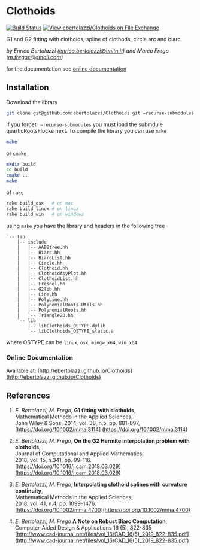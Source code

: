 Clothoids
=========

[![Build Status](https://travis-ci.org/ebertolazzi/Clothoids.svg?branch=master)](https://travis-ci.org/ebertolazzi/Clothoids)
[![View ebertolazzi/Clothoids on File Exchange](https://www.mathworks.com/matlabcentral/images/matlab-file-exchange.svg)](https://it.mathworks.com/matlabcentral/fileexchange/64849-ebertolazzi-clothoids)

G1 and G2 fitting with clothoids, spline of clothods, circle arc and biarc

*by Enrico Bertolazzi (<enrico.bertolazzi@unitn.it>) and Marco Frego (<m.fregox@gmail.com>)*

for the documentation see
[online documentation](http://ebertolazzi.github.io/Clothoids/)

Installation
------------

Download the library

```sh
git clone git@github.com:ebertolazzi/Clothoids.git —recurse-submodules
```

if you forget ` —recurse-submodules` you must load the submdule quarticRootsFlocke next. To compile the library you can use `make`

```sh
make
```

or `cmake`

```sh
mkdir build
cd build
cmake ..
make
```

of `rake`

```sh
rake build_osx   # on mac
rake build_linux # on linux
rake build_win   # on windows
```


using `make` you have the library and headers in the following tree

```text
`-- lib
    |-- include
    |   |-- AABBtree.hh
    |   |-- Biarc.hh
    |   |-- BiarcList.hh
    |   |-- Circle.hh
    |   |-- Clothoid.hh
    |   |-- ClothoidAsyPlot.hh
    |   |-- ClothoidList.hh
    |   |-- Fresnel.hh
    |   |-- G2lib.hh
    |   |-- Line.hh
    |   |-- PolyLine.hh
    |   |-- PolynomialRoots-Utils.hh
    |   |-- PolynomialRoots.hh
    |   `-- Triangle2D.hh
    `-- lib
        |-- libClothoids_OSTYPE.dylib
        `-- libClothoids_OSTYPE_static.a
```

where OSTYPE can be `linux`, `osx`, `mingw_x64`, `win_x64`

### Online Documentation

Available at: [http://ebertolazzi.github.io/Clothoids](http://ebertolazzi.github.io/Clothoids)

References
----------

1. *E. Bertolazzi, M. Frego*,
   **G1 fitting with clothoids**,  
   Mathematical Methods in the Applied Sciences,  
   John Wiley & Sons, 2014, vol. 38, n.5, pp. 881-897,  
   [https://doi.org/10.1002/mma.3114]
   (https://doi.org/10.1002/mma.3114)

2. *E. Bertolazzi, M. Frego*,
   **On the G2 Hermite interpolation problem with clothoids**,  
   Journal of Computational and Applied Mathematics,  
   2018, vol. 15, n.341, pp. 99-116.  
   [https://doi.org/10.1016/j.cam.2018.03.029]
   (https://doi.org/10.1016/j.cam.2018.03.029)

3. *E. Bertolazzi, M. Frego*,
   **Interpolating clothoid splines with curvature continuity**,  
   Mathematical Methods in the Applied Sciences,  
   2018, vol. 41, n.4, pp. 1099-1476.  
   [https://doi.org/10.1002/mma.4700](https://doi.org/10.1002/mma.4700)
   
4. *E. Bertolazzi, M. Frego*
   **A Note on Robust Biarc Computation**,  
   Computer-Aided Design & Applications 16 (5), 822-835  
   [http://www.cad-journal.net/files/vol_16/CAD_16(5)_2019_822-835.pdf]
   (http://www.cad-journal.net/files/vol_16/CAD_16(5)_2019_822-835.pdf)


